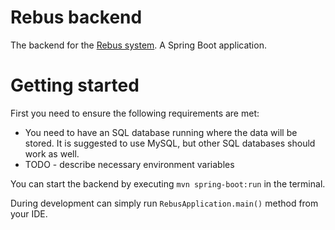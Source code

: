 # Rebus backend

The backend for the [Rebus system](..). A Spring Boot application.

# Getting started

First you need to ensure the following requirements are met:
- You need to have an SQL database running where the data will be stored. It is suggested to use 
  MySQL, but other SQL databases should work as well.
- TODO - describe necessary environment variables

You can start the backend by executing `mvn spring-boot:run` in the terminal. 

During development can simply run `RebusApplication.main()` method from your IDE.